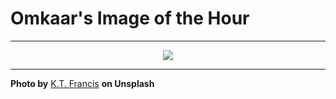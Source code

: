 # Omkaar's Image of the Hour

---

<div align="center">

<a href="https://unsplash.com/photos/people-walk-and-bike-through-an-urban-tunnel-GCuBlQ_5vc0">
  <img src="https://images.unsplash.com/photo-1749310934634-7c9a5f5e165f?crop=entropy&cs=tinysrgb&fit=max&fm=jpg&ixid=M3w3NjA2Nzh8MHwxfHJhbmRvbXx8fHx8fHx8fDE3NTQ0NzA4MDB8&ixlib=rb-4.1.0&q=80&w=1080" style="max-width:100%; height:auto;">
</a>



</div>

---

**Photo by** [K.T. Francis](https://unsplash.com/@ktfrancis) **on Unsplash**
